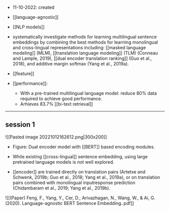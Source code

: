 - 11-10-2022: created

- [[language-agnostic]]
- [[NLP models]]

- systematically investigate methods for learning multilingual sentence embeddings by combining the best methods for learning monolingual and cross-lingual representations including: [[masked language modeling]] (MLM), [[translation language modeling]] (TLM) (Conneau and Lample, 2019), [[dual encoder translation ranking]] (Guo et al., 2018), and additive margin softmax (Yang et al., 2019a). 

- [[feature]]


- [[performance]]:
	- With a pre-trained multilingual language model: reduce 80% data required to achieve good performance. 
	- Arhieves 83.7% [[bi-text retrieval]]

---
## session 1

![[Pasted image 20221012162612.png|300x200]]
- Figure: Dual encoder model with [[BERT]] based encoding modules. 

- While existing [[cross-lingual]] sentence embedding, using large pretrained language models is not well explored. 

- [[encoder]] are trained directly on translation pairs (Artetxe and Schwenk, 2019b; Guo et al., 2018; Yang et al., 2019a), or on translation pairs combined with monolingual inputresponse prediction (Chidambaram et al., 2019; Yang et al., 2019b).



![[(Paper) Feng, F., Yang, Y., Cer, D., Arivazhagan, N., Wang, W., & Ai, G. (2020). Language-agnostic BERT Sentence Embedding..pdf]]